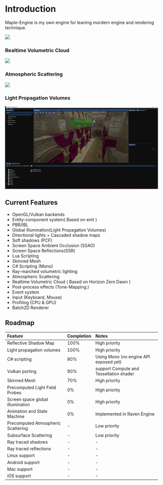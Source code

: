 
# Introduction 

Maple-Engine is my own engine for leaning mordern engine and rendering technique. 
                                                                                                                                                                        
![](https://flwmxd.github.io/images/MapleEngine.png)

### Realtime Volumetric Cloud 

![](https://flwmxd.github.io/images/cloud.png)

### Atmospheric Scattering
![](https://flwmxd.github.io/images/Atmosphere.png)

### Light Propagation Volumes

![image](https://github.com/flwmxd/MapleEngine/blob/main/Screenshot/LPV_GI.png)

## Current Features

- OpenGL/Vulkan backends 
- Entity-component system( Based on entt )
- PBR/IBL
- Global Illumination(Light Propagation Volumes)
- Directional lights + Cascaded shadow maps
- Soft shadows (PCF)
- Screen Space Ambient Occlusion (SSAO)
- Screen Space Reflections(SSR)
- Lua Scripting
- Skinned Mesh
- C# Scripting (Mono)
- Ray-marched volumetric lighting
- Atmospheric Scattering
- Realtime Volumetric Cloud ( Based on Horizon Zero Dawn )
- Post-process effects (Tone-Mapping.)
- Event system
- Input (Keyboard, Mouse)
- Profiling (CPU & GPU)
- Batch2D Renderer


## Roadmap

Feature     					 	| Completion 	| Notes 
:-          					 	| :-         	| :-
Reflective Shadow Map				| 100%		  	| High priority
Light propagation volumes		 	| 100%       	    | High priority
C# scripting                     	| 80%			| Using Mono (no engine API exposed yet)
Vulkan porting 	 				    | 90%	  		| support Compute and Tessellation shader
Skinned Mesh                | 70%       | High priority
Precomputed Light Field Probes 	| 0%		  	| High priority
Screen space global illumination 	| 0%		  	| High priority
Animation and State Machine       	| 0%			| Implemented in Raven Engine
Precomputed Atmospheric Scattering 	| -          	| Low priority
Subsurface Scattering 			 	| -          	| Low priority
Ray traced shadows				 	| -          	| -
Ray traced reflections			 	| -          	| -
Linux support			 	        | -          	| -
Android support			 	        | -          	| -
Mac support 			 	        | -          	| -
iOS support 			 	        | -          	| -
